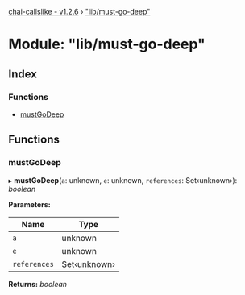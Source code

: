 [chai-callslike - v1.2.6](../README.md) › ["lib/must-go-deep"](_lib_must_go_deep_.md)

# Module: "lib/must-go-deep"

## Index

### Functions

* [mustGoDeep](_lib_must_go_deep_.md#mustgodeep)

## Functions

###  mustGoDeep

▸ **mustGoDeep**(`a`: unknown, `e`: unknown, `references`: Set‹unknown›): *boolean*

**Parameters:**

Name | Type |
------ | ------ |
`a` | unknown |
`e` | unknown |
`references` | Set‹unknown› |

**Returns:** *boolean*
